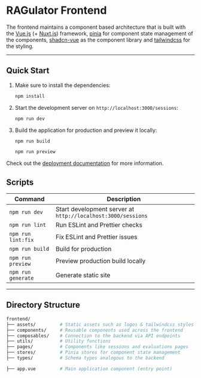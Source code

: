 # RAGulator Frontend

The frontend maintains a component based architecture that is built with the [Vue.js](https://vuejs.org/guide/quick-start) (+ [Nuxt.js](https://nuxtjs.org/)) framework, [pinia](https://pinia.vuejs.org/getting-started.html) for component state management of the components, [shadcn-vue](https://www.shadcn-vue.com/docs/installation/nuxt) as the component library and [tailwindcss](https://tailwindcss.com/docs/installation) for the styling.

---

## Quick Start

1. Make sure to install the dependencies:

   ```bash
   npm install
   ```

2. Start the development server on `http://localhost:3000/sessions`:
   ```bash
   npm run dev
   ```
3. Build the application for production and preview it locally:

   ```bash
   npm run build

   npm run preview
   ```

Check out the [deployment documentation](https://nuxt.com/docs/getting-started/deployment) for more information.

## Scripts

| Command            | Description                                                  |
| ------------------ | ------------------------------------------------------------ |
| `npm run dev`      | Start development server at `http://localhost:3000/sessions` |
| `npm run lint`     | Run ESLint and Prettier checks                               |
| `npm run lint:fix` | Fix ESLint and Prettier issues                               |
| `npm run build`    | Build for production                                         |
| `npm run preview`  | Preview production build locally                             |
| `npm run generate` | Generate static site                                         |

---

## Directory Structure

```bash
frontend/
├── assets/         # Static assets such as logos & tailwindcss styles
├── components/     # Reusable components used across the frontend
├── composables/    # Connection to the backend via API endpoints
├── utils/          # Utility functions
├── pages/          # Components like sessions and evaluations pages
├── stores/         # Pinia stores for component state management
├── types/          # Schema types analogous to the backend

├── app.vue         # Main application component (entry point)
```
